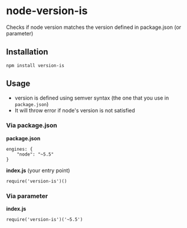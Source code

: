 # node-version-is

Checks if node version matches the version defined in package.json (or parameter)

## Installation

```
npm install version-is
```

## Usage

- version is defined using semver syntax (the one that you use in `package.json`)
- It will throw error if node's version is not satisfied 

### Via package.json

**package.json**

```
engines: {
    "node": "~5.5"
}
```

**index.js** (your entry point)

```
require('version-is')()
```

### Via parameter

**index.js**

```
require('version-is')('~5.5')
```




